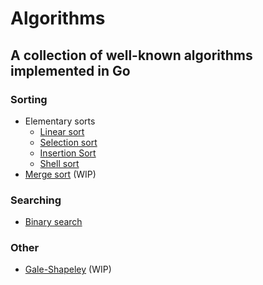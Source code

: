 Algorithms
==========

A collection of well-known algorithms implemented in Go
-------------------------------------------------------

### Sorting
* Elementary sorts
    * [Linear sort](https://github.com/oyvinddd/algorithms/blob/master/sorting/linearsort/linearsort.go "Go to page")
    * [Selection sort](https://github.com/oyvinddd/algorithms/blob/master/sorting/selectionsort/selectionsort.go "Go to page")
    * [Insertion Sort](https://github.com/oyvinddd/algorithms/blob/master/sorting/insertionsort/insertionsort.go "Go to page")
    * [Shell sort](https://github.com/oyvinddd/algorithms/blob/master/sorting/shellsort/shellsort.go "Go to page")
* [Merge sort](https://github.com/oyvinddd/algorithms/blob/master/sorting/mergesort/mergesort.go "Go to page") (WIP)
### Searching
* [Binary search](https://github.com/oyvinddd/algorithms/blob/master/searching/binarysearch.go "Go to page")
### Other
* [Gale-Shapeley](https://github.com/oyvinddd/algorithms/blob/master/other/galeshapeley/galeshapeley.go "Go to page") (WIP)